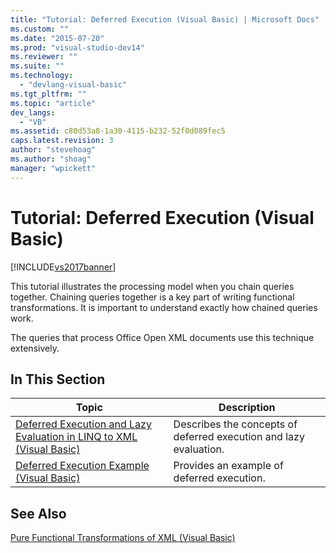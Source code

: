 ```yaml
---
title: "Tutorial: Deferred Execution (Visual Basic) | Microsoft Docs"
ms.custom: ""
ms.date: "2015-07-20"
ms.prod: "visual-studio-dev14"
ms.reviewer: ""
ms.suite: ""
ms.technology: 
  - "devlang-visual-basic"
ms.tgt_pltfrm: ""
ms.topic: "article"
dev_langs: 
  - "VB"
ms.assetid: c80d53a8-1a30-4115-b232-52f0d089fec5
caps.latest.revision: 3
author: "stevehoag"
ms.author: "shoag"
manager: "wpickett"
---
```

# Tutorial: Deferred Execution (Visual Basic)
[!INCLUDE[vs2017banner](../../../../visual-basic/includes/vs2017banner.md)]

This tutorial illustrates the processing model when you chain queries together. Chaining queries together is a key part of writing functional transformations. It is important to understand exactly how chained queries work.  
  
 The queries that process Office Open XML documents use this technique extensively.  
  
## In This Section  
  
|Topic|Description|  
|-----------|-----------------|  
|[Deferred Execution and Lazy Evaluation in LINQ to XML (Visual Basic)](../../../../visual-basic/programming-guide/concepts/linq/deferred-execution-and-lazy-evaluation-in-linq-to-xml.md)|Describes the concepts of deferred execution and lazy evaluation.|  
|[Deferred Execution Example (Visual Basic)](../../../../visual-basic/programming-guide/concepts/linq/deferred-execution-example.md)|Provides an example of deferred execution.|  
  
## See Also  
 [Pure Functional Transformations of XML (Visual Basic)](../../../../visual-basic/programming-guide/concepts/linq/pure-functional-transformations-of-xml.md)